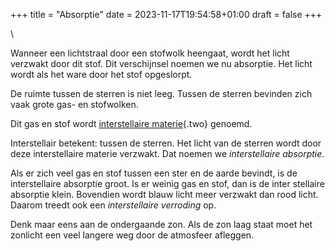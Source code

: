 +++
title = "Absorptie"
date = 2023-11-17T19:54:58+01:00
draft = false
+++

\

Wanneer een lichtstraal door een stofwolk heengaat, wordt het licht
verzwakt door dit stof. Dit verschijnsel noemen we nu absorptie. Het
licht wordt als het ware door het stof opgeslorpt.

De ruimte tussen de sterren is niet leeg. Tussen de sterren bevinden
zich vaak grote gas- en stofwolken.

Dit gas en stof wordt [interstellaire materie](interste.html){.two}
genoemd.

Interstellair betekent: tussen de sterren. Het licht van de sterren
wordt door deze interstellaire materie verzwakt. Dat noemen we
*interstellaire absorptie*.

Als er zich veel gas en stof tussen een ster en de aarde bevindt, is de
interstellaire absorptie groot. Is er weinig gas en stof, dan is de
inter stellaire absorptie klein. Bovendien wordt blauw licht meer
verzwakt dan rood licht. Daarom treedt ook een *interstellaire
verroding* op.

Denk maar eens aan de ondergaande zon. Als de zon laag staat moet het
zonlicht een veel langere weg door de atmosfeer afleggen.
